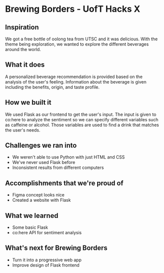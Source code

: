# Brewing Borders - UofT Hacks X
## Inspiration
We got a free bottle of oolong tea from UTSC and it was delicious. With the theme being exploration, we wanted to explore the different beverages around the world.

## What it does
A personalized beverage recommendation is provided based on the analysis of the user's feeling. Information about the beverage is given including the benefits, origin, and taste profile.

## How we built it
We used Flask as our frontend to get the user's input. The input is given to co:here to analyze the sentiment so we can specify different variables such as caffeine or alcohol. Those variables are used to find a drink that matches the user's needs.

## Challenges we ran into
- We weren't able to use Python with just HTML and CSS
- We've never used Flask before
- Inconsistent results from different computers

## Accomplishments that we're proud of
- Figma concept looks nice
- Created a website with Flask

## What we learned
- Some basic Flask
- co:here API for sentiment analysis

## What's next for Brewing Borders
- Turn it into a progressive web app
- Improve design of Flask frontend
